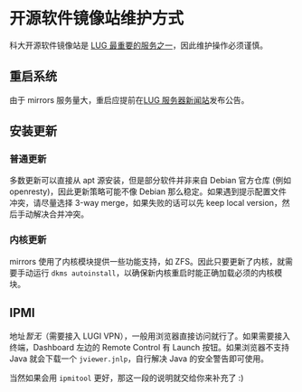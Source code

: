 # 开源软件镜像站维护方式

科大开源软件镜像站是 [LUG 最重要的服务之一](https://lug.ustc.edu.cn/wiki/lug/services/start)，因此维护操作必须谨慎。

## 重启系统

由于 mirrors 服务量大，重启应提前在[LUG 服务器新闻站](https://servers.ustclug.org/)发布公告。

## 安装更新

### 普通更新

多数更新可以直接从 apt 源安装，但是部分软件并非来自 Debian 官方仓库 (例如 openresty)，因此更新策略可能不像 Debian 那么稳定。如果遇到提示配置文件冲突，请尽量选择 3-way merge，如果失败的话可以先 keep local version，然后手动解决合并冲突。

### 内核更新

mirrors 使用了内核模块提供一些功能支持，如 ZFS。因此只要更新了内核，就需要手动运行 `dkms autoinstall`，以确保新内核重启时能正确加载必须的内核模块。

## IPMI

地址*暂无*（需要接入 LUGI VPN），一般用浏览器直接访问就行了。如果需要接入终端，Dashboard 左边的 Remote Control 有 Launch 按钮。如果浏览器不支持 Java 就会下载一个 `jviewer.jnlp`，自行解决 Java 的安全警告即可使用。

当然如果会用 `ipmitool` 更好，那这一段的说明就交给你来补充了 :)